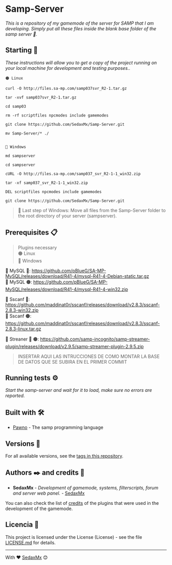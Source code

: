 # Samp-Server
_This is a repository of my gamemode of the server for SAMP that I am developing. Simply put all these files inside the blank base folder of the samp server 📖._

## Starting 🚀

_These instructions will allow you to get a copy of the project running on your local machine for development and testing purposes.._

```
🟠 Linux

curl -O http://files.sa-mp.com/samp037svr_R2-1.tar.gz

tar -xvf samp037svr_R2-1.tar.gz

cd samp03

rm -rf scriptfiles npcmodes include gamemodes

git clone https://github.com/SedaxMx/Samp-Server.git

mv Samp-Server/* ./


🔵 Windows

md sampserver

cd sampserver

cURL -O http://files.sa-mp.com/samp037_svr_R2-1-1_win32.zip

tar -xf samp037_svr_R2-1-1_win32.zip

DEL scriptfiles npcmodes include gamemodes

git clone https://github.com/SedaxMx/Samp-Server.git

```

> 🔵 Last step of Windows: Move all files from the Samp-Server folder to the root directory of your server (sampserver).

## Prerequisites 📋

> Plugins necessary <br>
> 🟠 Linux <br>
> 🔵 Windows <br>

🔗 MySQL 🔵: https://github.com/pBlueG/SA-MP-MySQL/releases/download/R41-4/mysql-R41-4-Debian-static.tar.gz <br>
🔗 MySQL 🟠: https://github.com/pBlueG/SA-MP-MySQL/releases/download/R41-4/mysql-R41-4-win32.zip <br>

🔗 Sscanf 🔵: https://github.com/maddinat0r/sscanf/releases/download/v2.8.3/sscanf-2.8.3-win32.zip <br>
🔗 Sscanf 🟠: https://github.com/maddinat0r/sscanf/releases/download/v2.8.3/sscanf-2.8.3-linux.tar.gz <br>

🔗 Streaner 🔵 🟠: https://github.com/samp-incognito/samp-streamer-plugin/releases/download/v2.9.5/samp-streamer-plugin-2.9.5.zip <br>

> INSERTAR AQUI LAS INTRUCCIONES DE COMO MONTAR LA BASE DE DATOS QUE SE SUBIRA EN EL PRIMER COMMIT

## Running tests ⚙️

_Start the samp-server and wait for it to load, make sure no errors are reported._


## Built with 🛠️

* [Pawno](https://es.wikipedia.org/wiki/Pawn) - The samp programming language

## Versions 📌

For all available versions, see the [tags in this repository](https://github.com/SedaxMx/Samp-Server/tags).

## Authors ✒️ and credits 🎁

* **SedaxMx** - *Development of gamemode, systems, filterscripts, forum and server web panel.* - [SedaxMx](https://github.com/SedaxMx)

You can also check the list of [credits](https://github.com/SedaxMx/Samp-Server/contributors) of the plugins that were used in the development of the gamemode.

## Licencia 📄

This project is licensed under the License (License) - see the file [LICENSE.md](LICENSE.md) for details.

---
With ❤️ [SedaxMx](https://github.com/SedaxMx) 😊
